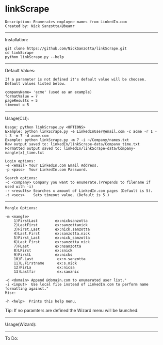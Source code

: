 # linkScrape

    Description: Enumerates employee names from LinkedIn.com
    Created by: Nick Sanzotta/@beamr

***
Installation:

    git clone https://github.com/NickSanzotta/linkScrape.git
    cd linkScrape
    python linkScrape.py --help

***
Default Values:

    If a parameter is not defined it's default value will be choosen.
    Default values listed below.
  
    companyName= 'acme' (used as an example)
    formatValue = 7
    pageResults = 5
    timeout = 5
    
***
Usage(CLI):

    Usage: python linkScrape.py <OPTIONS>
    Example: python linkScrape.py -e LinkedInUser@email.com -c acme -r 1 -t 3 -m 7 -d acme.com
    Example: python linkScrape.py -m 7 -i ~/Company/names.txt
    Raw output saved to: linkedIn/linkScrape-data/Company_time.txt
    Formatted output saved to: linkedIn/linkScrape-data/Company-mangle[x]_time.txt
    
    Login options:
    -e <email> Your LinkedIn.com Email Address.
    -p <pass>  Your LinkedIn.com Password.
    
    Search options:
    -c <company> Company you want to enumerate.(Prepends to filename if used with -i) 
    -r <results> Searches x amount of LinkedIn.com pages (Default is 5).
    -t <secs>    Sets timeout value. (Default is 5.)
  ***
    Mangle Options: 
    
    -m <mangle>
        1)FirstLast        ex:nicksanzotta
        2)LastFirst        ex:sanzottanick
        3)First.Last       ex:nick.sanzotta
        4)Last.First       ex:sanzotta.nick
        5)First_Last       ex:nick_sanzotta
        6)Last_First       ex:sanzotta_nick
        7)FLast            ex:nsanzotta
        8)LFirst           ex:snick
        9)FirstL           ex:nicks
        10)F.Last           ex:n.sanzotta
        11)L.Firstname      ex:s.nick
        12)FirLa            ex:nicsa
        13)Lastfir          ex:sanznic  
  
    -d <domain> Append @domain.com to enumerated user list."
    -i <input>  Use local file instead of LinkedIn.com to perform name formatting against."
    Misc:
    
    -h <help>  Prints this help menu.
  
  Tip:
  If no paramters are defined the Wizard menu will be launched.

***
Usage(Wizard):

***
To Do:

